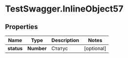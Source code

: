 # TestSwagger.InlineObject57

## Properties

Name | Type | Description | Notes
------------ | ------------- | ------------- | -------------
**status** | **Number** | Статус | [optional] 


